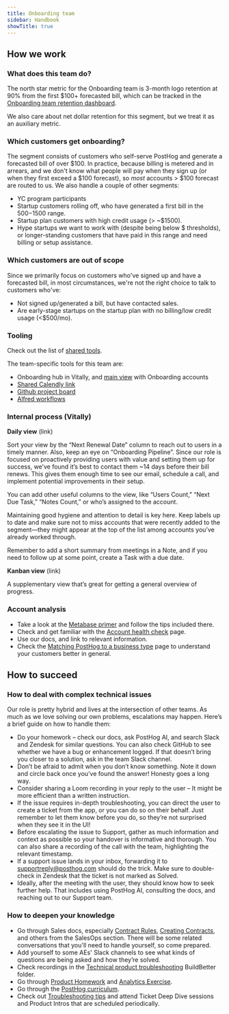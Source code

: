 ```yaml
---
title: Onboarding team
sidebar: Handbook
showTitle: true
---
```


## How we work

### What does this team do?

The north star metric for the Onboarding team is 3-month logo retention at 90% from the first $100+ forecasted bill, which can be tracked in the [Onboarding team retention dashboard](https://app.posthog.com/project/2/dashboard/363452).

We also care about net dollar retention for this segment, but we treat it as an auxiliary metric.

### Which customers get onboarding?

The segment consists of customers who self-serve PostHog and generate a forecasted bill of over $100. In practice, because billing is metered and in arrears, and we don't know what people will pay when they sign up (or when they first exceed a $100 forecast), so _most_ accounts > $100 forecast are routed to us. We also handle a couple of other segments:

-   YC program participants
-   Startup customers rolling off, who have generated a first bill in the $500-$1500 range.
-   Startup plan customers with high credit usage (> ~$1500).
-   Hype startups we want to work with (despite being below $ thresholds), or longer-standing customers that have paid in this range and need billing or setup assistance.

### Which customers are out of scope

Since we primarily focus on customers who've signed up and have a forecasted bill, in most circumstances, we're not the right choice to talk to customers who've:

-   Not signed up/generated a bill, but have contacted sales.
-   Are early-stage startups on the startup plan with no billing/low credit usage (<$500/mo).

### Tooling

Check out the list of [shared tools](https://posthog.com/handbook/growth/sales/sales-and-cs-tools). 

The team-specific tools for this team are:

- Onboarding hub in Vitally, and [main view](https://posthog.vitally-eu.io/hubs/08486fc6-0250-4c4c-abd8-3c5a168fd874/9f17c73c-94d2-487f-bc9a-e5041a568c8b) with Onboarding accounts
- [Shared Calendly link](https://calendly.com/posthog-onboarding-team)
- [Github project board](https://github.com/orgs/PostHog/projects/134/views/1)
- [Alfred workflows](https://github.com/PostHog/company-internal/tree/master/onboarding-team)

### Internal process (Vitally)

**Daily view** (<PrivateLink url="https://posthog.vitally-eu.io/hubs/152ccd4c-c7b2-4508-865b-b08fea5c3dc6/d08c5202-bdcd-40b8-aba7-5746c340a35b">link</PrivateLink>)

Sort your view by the “Next Renewal Date” column to reach out to users in a timely manner. Also, keep an eye on “Onboarding Pipeline”. Since our role is focused on proactively providing users with value and setting them up for success, we’ve found it’s best to contact them ~14 days before their bill renews. This gives them enough time to see our email, schedule a call, and implement potential improvements in their setup.

You can add other useful columns to the view, like “Users Count,” “Next Due Task,” “Notes Count,” or who’s assigned to the account.

Maintaining good hygiene and attention to detail is key here. Keep labels up to date and make sure not to miss accounts that were recently added to the segment—they might appear at the top of the list among accounts you’ve already worked through.

Remember to add a short summary from meetings in a Note, and if you need to follow up at some point, create a Task with a due date.

**Kanban view** (<PrivateLink url="https://posthog.vitally-eu.io/hubs/08486fc6-0250-4c4c-abd8-3c5a168fd874/15496ad6-4a4b-4c53-a9ea-b36100c301cb">link</PrivateLink>)

A supplementary view that’s great for getting a general overview of progress.

### Account analysis

-   Take a look at the [Metabase primer](https://github.com/PostHog/company-internal/wiki/Onboarding-Workflows#metabase-account-analysis) and follow the tips included there.
-   Check and get familiar with the [Account health check](https://posthog.com/handbook/cs-and-onboarding/health-tracking) page.
-   Use our docs, and link to relevant information.
-   Check the [Matching PostHog to a business type](https://posthog.com/handbook/growth/sales/utilization-by-business-type) page to understand your customers better in general.

## How to succeed 

### How to deal with complex technical issues

Our role is pretty hybrid and lives at the intersection of other teams. As much as we love solving our own problems, escalations may happen. Here’s a brief guide on how to handle them:

-   Do your homework – check our docs, ask PostHog AI, and search Slack and Zendesk for similar questions. You can also check GitHub to see whether we have a bug or enhancement logged. If that doesn’t bring you closer to a solution, ask in the team Slack channel.
-   Don’t be afraid to admit when you don’t know something. Note it down and circle back once you’ve found the answer! Honesty goes a long way.
-   Consider sharing a Loom recording in your reply to the user – It might be more efficient than a written instruction.
-   If the issue requires in-depth troubleshooting, you can direct the user to create a ticket from the app, or you can do so on their behalf. Just remember to let them know before you do, so they’re not surprised when they see it in the UI!
-   Before escalating the issue to Support, gather as much information and context as possible so your handover is informative and thorough. You can also share a recording of the call with the team, highlighting the relevant timestamp.
-   If a support issue lands in your inbox, forwarding it to supportreply@posthog.com should do the trick. Make sure to double-check in Zendesk that the ticket is not marked as Solved.
- Ideally, after the meeting with the user, they should know how to seek further help. That includes using PostHog AI, consulting the docs, and reaching out to our Support team.

### How to deepen your knowledge

-   Go through Sales docs, especially [Contract Rules](https://posthog.com/handbook/growth/sales/contract-rules), [Creating Contracts](https://posthog.com/handbook/growth/sales/contracts), and others from the SalesOps section. There will be some related conversations that you'll need to handle yourself, so come prepared.
-   Add yourself to some AEs' Slack channels to see what kinds of questions are being asked and how they’re solved.
-   Check recordings in the [Technical product troubleshooting](https://app.buildbetter.app/folders/14593) BuildBetter folder.
-   Go through [Product Homework](https://docs.google.com/document/d/1x8fnUUi5bDGeSYQl_E-_fViuNxi7j_tC0YwhLC5lwv0/edit?tab=t.0#heading=h.cioukeluttdh) and [Analytics Exercise](https://posthog.com/handbook/cs-and-onboarding/new-hire-onboarding-exercise).
-   Go through the [PostHog curriculum](https://posthog.com/handbook/cs-and-onboarding/new-hire-onboarding#posthog-curriculum).
-   Check out [Troubleshooting tips](https://posthog.com/handbook/support/troubleshooting-tips) and attend Ticket Deep Dive sessions and Product Intros that are scheduled periodically.
